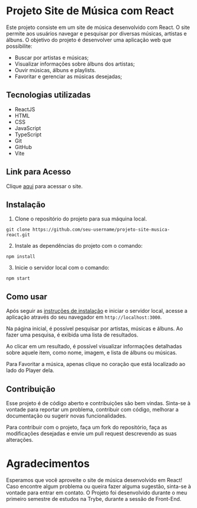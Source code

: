 # Projeto Site de Música com React

Este projeto consiste em um site de música desenvolvido com React. O site permite aos usuários navegar e pesquisar por diversas músicas, artistas e álbuns. O objetivo do projeto é desenvolver uma aplicação web que possibilite:

*   Buscar por artistas e músicas;
*   Visualizar informações sobre álbuns dos artistas;
*   Ouvir músicas, álbuns e playlists.
*   Favoritar e gerenciar as músicas desejadas;

## Tecnologias utilizadas

*   ReactJS
*   HTML
*   CSS
*   JavaScript
*   TypeScript
*   Git
*   GitHub
*   Vite
  
## Link para Acesso

Clique [aqui](gabecmelo.github.io/TrybeTunes/) para acessar o site.

## Instalação

1.  Clone o repositório do projeto para sua máquina local.

<!---->

    git clone https://github.com/seu-username/projeto-site-musica-react.git

2.  Instale as dependências do projeto com o comando:

<!---->

    npm install

3.  Inicie o servidor local com o comando:

<!---->

    npm start

## Como usar

Após seguir as [instruções de instalação](#instala%C3%A7%C3%A3o) e iniciar o servidor local, acesse a aplicação através do seu navegador em `http://localhost:3000`.

Na página inicial, é possível pesquisar por artistas, músicas e álbuns. Ao fazer uma pesquisa, é exibida uma lista de resultados.

Ao clicar em um resultado, é possível visualizar informações detalhadas sobre aquele item, como nome, imagem, e lista de álbuns ou músicas.

Para Favoritar a música, apenas clique no coração que está localizado ao lado do Player dela.

## Contribuição

Esse projeto é de código aberto e contribuições são bem vindas. Sinta-se à vontade para reportar um problema, contribuir com código, melhorar a documentação ou sugerir novas funcionalidades.

Para contribuir com o projeto, faça um fork do repositório, faça as modificações desejadas e envie um pull request descrevendo as suas alterações.

# Agradecimentos

Esperamos que você aproveite o site de música desenvolvido em React! Caso encontre algum problema ou queira fazer alguma sugestão, sinta-se à vontade para entrar em contato.
O Projeto foi desenvolvido durante o meu primeiro semestre de estudos na Trybe, durante a sessão de Front-End.
